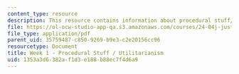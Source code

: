 ```yaml
---
content_type: resource
description: This resource contains information about procedural stuff/utilitarianism.
file: https://ol-ocw-studio-app-qa.s3.amazonaws.com/courses/24-04j-justice-spring-2012/1353a3d6382af1d3e188b88ec7f4d6a9_MIT24_04JS12_Week1.pdf
file_type: application/pdf
parent_uid: 35759487-c850-9269-b9e3-c2e20156cc96
resourcetype: Document
title: Week 1 - Procedural Stuff / Utilitarianism
uid: 1353a3d6-382a-f1d3-e188-b88ec7f4d6a9
---
```

